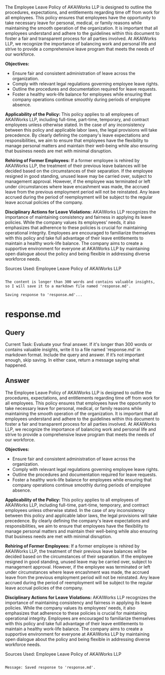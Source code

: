 The Employee Leave Policy of AKAIWorks LLP is designed to outline the procedures, expectations, and entitlements regarding time off from work for all employees. This policy ensures that employees have the opportunity to take necessary leave for personal, medical, or family reasons while maintaining the smooth operation of the organization. It is important that all employees understand and adhere to the guidelines within this document to foster a fair and transparent process for all parties involved. At AKAIWorks LLP, we recognize the importance of balancing work and personal life and strive to provide a comprehensive leave program that meets the needs of our workforce.

**Objectives:**
- Ensure fair and consistent administration of leave across the organization.
- Comply with relevant legal regulations governing employee leave rights.
- Outline the procedures and documentation required for leave requests.
- Foster a healthy work-life balance for employees while ensuring that company operations continue smoothly during periods of employee absence.

**Applicability of the Policy:**
This policy applies to all employees of AKAIWorks LLP, including full-time, part-time, temporary, and contract employees unless otherwise stated. In the case of any inconsistency between this policy and applicable labor laws, the legal provisions will take precedence. By clearly defining the company's leave expectations and responsibilities, we aim to ensure that employees have the flexibility to manage personal matters and maintain their well-being while also ensuring that business needs are met with minimal disruption.

**Rehiring of Former Employees:**
If a former employee is rehired by AKAIWorks LLP, the treatment of their previous leave balances will be decided based on the circumstances of their separation. If the employee resigned in good standing, unused leave may be carried over, subject to management approval. However, if the employee was terminated or left under circumstances where leave encashment was made, the accrued leave from the previous employment period will not be reinstated. Any leave accrued during the period of reemployment will be subject to the regular leave accrual policies of the company.

**Disciplinary Actions for Leave Violations:**
AKAIWorks LLP recognizes the importance of maintaining consistency and fairness in applying its leave policies. While the company values its employees’ needs, it also emphasizes that adherence to these policies is crucial for maintaining operational integrity. Employees are encouraged to familiarize themselves with this policy and take full advantage of their leave entitlements to maintain a healthy work-life balance. The company aims to create a supportive environment for everyone at AKAIWorks LLP by maintaining open dialogue about the policy and being flexible in addressing diverse workforce needs.

Sources Used: Employee Leave Policy of AKAIWorks LLP
``` 

The content is longer than 300 words and contains valuable insights, so I will save it to a markdown file named 'response.md'. 

Saving response to 'response.md'... 
```
# response.md

## Query
Current Task: Evaluate your final answer. If it's longer than 300 words or contains valuable insights, write it to a file named 'response.md' in markdown format. Include the query and answer. If it’s not important enough, skip saving. In either case, return a message saying what happened.

## Answer
The Employee Leave Policy of AKAIWorks LLP is designed to outline the procedures, expectations, and entitlements regarding time off from work for all employees. This policy ensures that employees have the opportunity to take necessary leave for personal, medical, or family reasons while maintaining the smooth operation of the organization. It is important that all employees understand and adhere to the guidelines within this document to foster a fair and transparent process for all parties involved. At AKAIWorks LLP, we recognize the importance of balancing work and personal life and strive to provide a comprehensive leave program that meets the needs of our workforce.

**Objectives:**
- Ensure fair and consistent administration of leave across the organization.
- Comply with relevant legal regulations governing employee leave rights.
- Outline the procedures and documentation required for leave requests.
- Foster a healthy work-life balance for employees while ensuring that company operations continue smoothly during periods of employee absence.

**Applicability of the Policy:**
This policy applies to all employees of AKAIWorks LLP, including full-time, part-time, temporary, and contract employees unless otherwise stated. In the case of any inconsistency between this policy and applicable labor laws, the legal provisions will take precedence. By clearly defining the company's leave expectations and responsibilities, we aim to ensure that employees have the flexibility to manage personal matters and maintain their well-being while also ensuring that business needs are met with minimal disruption.

**Rehiring of Former Employees:**
If a former employee is rehired by AKAIWorks LLP, the treatment of their previous leave balances will be decided based on the circumstances of their separation. If the employee resigned in good standing, unused leave may be carried over, subject to management approval. However, if the employee was terminated or left under circumstances where leave encashment was made, the accrued leave from the previous employment period will not be reinstated. Any leave accrued during the period of reemployment will be subject to the regular leave accrual policies of the company.

**Disciplinary Actions for Leave Violations:**
AKAIWorks LLP recognizes the importance of maintaining consistency and fairness in applying its leave policies. While the company values its employees’ needs, it also emphasizes that adherence to these policies is crucial for maintaining operational integrity. Employees are encouraged to familiarize themselves with this policy and take full advantage of their leave entitlements to maintain a healthy work-life balance. The company aims to create a supportive environment for everyone at AKAIWorks LLP by maintaining open dialogue about the policy and being flexible in addressing diverse workforce needs.

Sources Used: Employee Leave Policy of AKAIWorks LLP
```

Message: Saved response to 'response.md'.